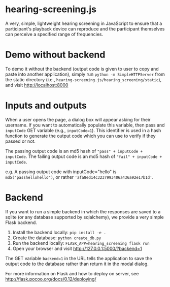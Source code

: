 # hearing-screening.js
A very, simple, lightweight hearing screening in JavaScript to ensure that a participant's playback device can reproduce and the participant themselves can perceive a specified range of frequencies.

# Demo without backend
To demo it without the backend (output code is given to user to copy and paste into another application), simply run `python -m SimpleHTTPServer` from the static directory (i.e., `hearing-screening.js/hearing_screening/static`), and visit <http://localhost:8000>

# Inputs and outputs
When a user opens the page, a dialog box will appear asking for their username. If you want to automatically populate this variable, then pass and `inputCode` GET variable (e.g., `inputCode=1`). This identifier is used in a hash function to generate the output code which you can use to verify if they passed or not.

The passing output code is an md5 hash of `"pass" + inputCode + inputCode`.
The failing output code is an md5 hash of `"fail" + inputCode + inputCode`.

e.g. A passing output code with inputCode="hello" is `md5("passhellohello")`, or rather `'afa8ed14c3237993406a436a92e17b1d'`.

# Backend
If you want to run a simple backend in which the responses are saved to a sqlite (or any database supported by sqlalchemy), we provide a very simple Flask backend.

1. Install the backend locally: `pip install -e .`
1. Create the database: `python create_db.py`
1. Run the backend locally: `FLASK_APP=hearing_screening flask run`
1. Open your browser and visit <http://127.0.0.1:5000/?backend=1>

The GET variable `backend=1` in the URL tells the application to save the output code to the database rather than return it in the modal dialog.

For more information on Flask and how to deploy on server, see <http://flask.pocoo.org/docs/0.12/deploying/>
